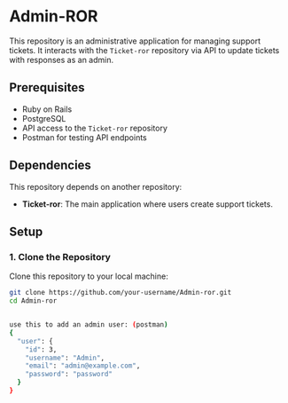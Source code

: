 # Admin-ROR

This repository is an administrative application for managing support tickets. It interacts with the `Ticket-ror` repository via API to update tickets with responses as an admin.

## Prerequisites

- Ruby on Rails
- PostgreSQL
- API access to the `Ticket-ror` repository
- Postman for testing API endpoints

## Dependencies

This repository depends on another repository:

- **Ticket-ror**: The main application where users create support tickets.

## Setup

### 1. Clone the Repository

Clone this repository to your local machine:

```bash
git clone https://github.com/your-username/Admin-ror.git
cd Admin-ror


use this to add an admin user: (postman)
{
  "user": {
    "id": 3,
    "username": "Admin",
    "email": "admin@example.com",
    "password": "password"
  }
}



